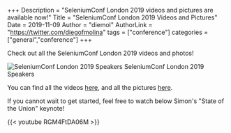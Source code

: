 +++
Description = "SeleniumConf London 2019 videos and pictures are available now!"
Title = "SeleniumConf London 2019 Videos and Pictures"
Date = 2019-11-09
Author = "diemol"
AuthorLink = "https://twitter.com/diegofmolina"
tags = ["conference"]
categories = ["general","conference"]
+++


Check out all the SeleniumConf London 2019 videos and photos!

![SeleniumConf London 2019 Speakers](https://live.staticflickr.com/65535/48918602977_cd41bbbefa_5k.jpg)
SeleniumConf London 2019 Speakers

You can find all the videos [here](https://www.youtube.com/playlist?list=PLRdSclUtJDYXLzxGo9yjcLPDuoNGWkj6t), and all the 
pictures [here](https://www.flickr.com/photos/whiteoctevents/albums/72157711392433853).


If you cannot wait to get started, feel free to watch below Simon's "State of the Union" keynote!


{{< youtube RGM4FtDA06M >}}



